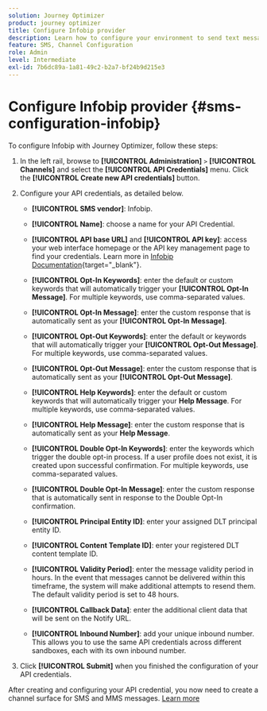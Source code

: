 ```yaml
---
solution: Journey Optimizer
product: journey optimizer
title: Configure Infobip provider
description: Learn how to configure your environment to send text messages and MMS with Journey Optimizer with Infobip
feature: SMS, Channel Configuration
role: Admin
level: Intermediate
exl-id: 7b6dc89a-1a81-49c2-b2a7-bf24b9d215e3
---
```

# Configure Infobip provider {#sms-configuration-infobip}

To configure Infobip with Journey Optimizer, follow these steps:

1. In the left rail, browse to **[!UICONTROL Administration]** `>` **[!UICONTROL Channels]** and select the **[!UICONTROL API Credentials]** menu. Click the **[!UICONTROL Create new API credentials]** button.

1. Configure your API credentials, as detailed below.

    * **[!UICONTROL SMS vendor]**: Infobip.

    * **[!UICONTROL Name]**: choose a name for your API Credential.

    * **[!UICONTROL API base URL]** and **[!UICONTROL API key]**: access your web interface homepage or the API key management page to find your credentials. Learn more in [Infobip Documentation](https://www.infobip.com/docs/api){target="_blank"}.

    * **[!UICONTROL Opt-In Keywords]**: enter the default or custom keywords that will automatically trigger your **[!UICONTROL Opt-In Message]**. For multiple keywords, use comma-separated values.

    * **[!UICONTROL Opt-In Message]**: enter the custom response that is automatically sent as your **[!UICONTROL Opt-In Message]**.

    * **[!UICONTROL Opt-Out Keywords]**: enter the default or keywords that will automatically trigger your **[!UICONTROL Opt-Out Message]**. For multiple keywords, use comma-separated values.

    * **[!UICONTROL Opt-Out Message]**: enter the custom response that is automatically sent as your **[!UICONTROL Opt-Out Message]**.

    * **[!UICONTROL Help Keywords]**: enter the default or custom keywords that will automatically trigger your **Help Message**. For multiple keywords, use comma-separated values.

    * **[!UICONTROL Help Message]**: enter the custom response that is automatically sent as your **Help Message**.

    * **[!UICONTROL Double Opt-In Keywords]**: enter the keywords which trigger the double opt-in process. If a user profile does not exist, it is created upon successful confirmation. For multiple keywords, use comma-separated values.

    * **[!UICONTROL Double Opt-In Message]**: enter the custom response that is automatically sent in response to the Double Opt-In confirmation.

    * **[!UICONTROL Principal Entity ID]**: enter your assigned DLT principal entity ID.

    * **[!UICONTROL Content Template ID]**: enter your registered DLT content template ID.

    * **[!UICONTROL Validity Period]**: enter the message validity period in hours. In the event that messages cannot be delivered within this timeframe, the system will make additional attempts to resend them. The default validity period is set to 48 hours.

    * **[!UICONTROL Callback Data]**: enter the additional client data that will be sent on the Notify URL.

    * **[!UICONTROL Inbound Number]**: add your unique inbound number. This allows you to use the same API credentials across different sandboxes, each with its own inbound number.

1. Click **[!UICONTROL Submit]** when you finished the configuration of your API credentials.

After creating and configuring your API credential, you now need to create a channel surface for SMS and MMS messages. [Learn more](sms-configuration-surface.md)
